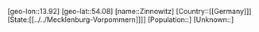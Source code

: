 ﻿---
location: [54.08,13.92]
type: City
tags:
- geo/City


SpocWebEntityId: 35837
isDeleted: false
confidential: public

---
[geo-lon::13.92]
[geo-lat::54.08]
[name::Zinnowitz]
[Country::[[Germany]]]
[State:[[../../Mecklenburg-Vorpommern]]]]
[Population::]
[Unknown::]

